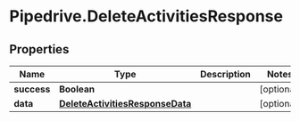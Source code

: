 # Pipedrive.DeleteActivitiesResponse

## Properties

Name | Type | Description | Notes
------------ | ------------- | ------------- | -------------
**success** | **Boolean** |  | [optional] 
**data** | [**DeleteActivitiesResponseData**](DeleteActivitiesResponseData.md) |  | [optional] 


